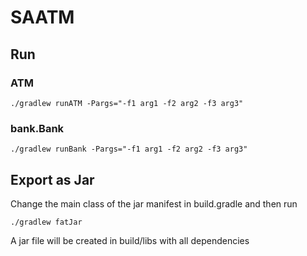 # SAATM

## Run

### ATM
```
./gradlew runATM -Pargs="-f1 arg1 -f2 arg2 -f3 arg3"
```

### bank.Bank
```
./gradlew runBank -Pargs="-f1 arg1 -f2 arg2 -f3 arg3"
```

## Export as Jar
Change the main class of the jar manifest in build.gradle and then run
```
./gradlew fatJar
```
A jar file will be created in build/libs with all dependencies
